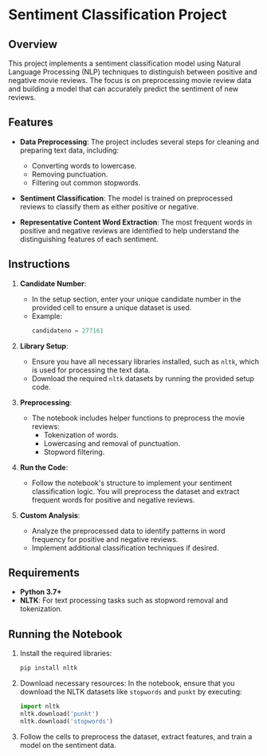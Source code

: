 

# Sentiment Classification Project

## Overview

This project implements a sentiment classification model using Natural Language Processing (NLP) techniques to distinguish between positive and negative movie reviews. The focus is on preprocessing movie review data and building a model that can accurately predict the sentiment of new reviews.

## Features

- **Data Preprocessing**: The project includes several steps for cleaning and preparing text data, including:
  - Converting words to lowercase.
  - Removing punctuation.
  - Filtering out common stopwords.

- **Sentiment Classification**: The model is trained on preprocessed reviews to classify them as either positive or negative.

- **Representative Content Word Extraction**: The most frequent words in positive and negative reviews are identified to help understand the distinguishing features of each sentiment.

## Instructions

1. **Candidate Number**: 
   - In the setup section, enter your unique candidate number in the provided cell to ensure a unique dataset is used.
   - Example:
     ```python
     candidateno = 277161
     ```

2. **Library Setup**:
   - Ensure you have all necessary libraries installed, such as `nltk`, which is used for processing the text data.
   - Download the required `nltk` datasets by running the provided setup code.

3. **Preprocessing**:
   - The notebook includes helper functions to preprocess the movie reviews:
     - Tokenization of words.
     - Lowercasing and removal of punctuation.
     - Stopword filtering.

4. **Run the Code**:
   - Follow the notebook's structure to implement your sentiment classification logic. You will preprocess the dataset and extract frequent words for positive and negative reviews.

5. **Custom Analysis**:
   - Analyze the preprocessed data to identify patterns in word frequency for positive and negative reviews.
   - Implement additional classification techniques if desired.

## Requirements

- **Python 3.7+**
- **NLTK**: For text processing tasks such as stopword removal and tokenization.

## Running the Notebook

1. Install the required libraries:
   ```bash
   pip install nltk
   ```

2. Download necessary resources:
   In the notebook, ensure that you download the NLTK datasets like `stopwords` and `punkt` by executing:
   ```python
   import nltk
   nltk.download('punkt')
   nltk.download('stopwords')
   ```

3. Follow the cells to preprocess the dataset, extract features, and train a model on the sentiment data.

